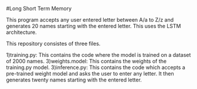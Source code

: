 #Long Short Term Memory

This program accepts any user entered letter between A/a to Z/z and generates 20 names starting with the entered letter. This uses the LSTM architecture.

This repository consistes of three files. 

1)training.py: This contains the code where the model is trained on a dataset of 2000 names.
3)weights.model: This contains the weights of the training.py model.
3)inference.py: This contains the code which accepts a pre-trained weight model and asks the user to enter any letter. It then generates twenty names starting with the entered letter.